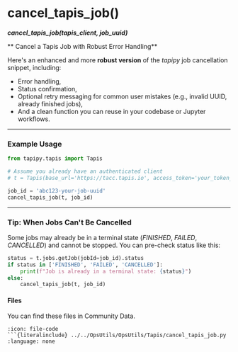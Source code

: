 # cancel_tapis_job()
***cancel_tapis_job(tapis_client, job_uuid)***

** Cancel a Tapis Job with Robust Error Handling** 

Here's an enhanced and more **robust version** of the *tapipy* job cancellation snippet, including:

* Error handling,
* Status confirmation,
* Optional retry messaging for common user mistakes (e.g., invalid UUID, already finished jobs),
* And a clean function you can reuse in your codebase or Jupyter workflows.

---

### Example Usage

```python
from tapipy.tapis import Tapis

# Assume you already have an authenticated client
# t = Tapis(base_url='https://tacc.tapis.io', access_token='your_token_here')

job_id = 'abc123-your-job-uuid'
cancel_tapis_job(t, job_id)
```

---

### Tip: When Jobs Can't Be Cancelled

Some jobs may already be in a terminal state (*FINISHED*, *FAILED*, *CANCELLED*) and cannot be stopped. You can pre-check status like this:

```python
status = t.jobs.getJob(jobId=job_id).status
if status in ['FINISHED', 'FAILED', 'CANCELLED']:
    print(f"Job is already in a terminal state: {status}")
else:
    cancel_tapis_job(t, job_id)
```



#### Files
You can find these files in Community Data.

```{dropdown} cancel_tapis_job.py
:icon: file-code
```{literalinclude} ../../OpsUtils/OpsUtils/Tapis/cancel_tapis_job.py
:language: none
```

